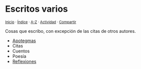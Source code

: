 # Escritos varios
<sup>[Inicio](https://github.com/jucardus/jucardus.github.io/repo/blob/main/readme.md) · [Índice](https://github.com/jucardus/jucardus.github.io/repo/blob/main/readme.md#contenido) · [A-Z](https://github.com/jucardus/jucardus.github.io/repo/blob/main/indices/alfabetico.md) · [Actividad](https://github.com/jucardus/jucardus.github.io/repo/blob/main/indices/actividad.md) · [Compartir](https://x.com/intent/tweet?text=Escritos%20varios%20en%20Jucardus.%0A%E2%86%92%20https%3A%2F%2Fgithub.com%2Fjucardus%2Frepo%2Fblob%2Fmain%2Findices%2Fescritos.md%0A%0A%23escrts_jucardus%0A%40jucardus)</sup>

Cosas que escribo, con excepción de las citas de otros autores.

* [Apotegmas](https://github.com/jucardus/jucardus.github.io/repo/blob/main/indices/apotegmas.md)
* Citas
* Cuentos
* Poesía
* [Reflexiones](https://github.com/jucardus/jucardus.github.io/repo/blob/main/indices/reflexiones.md)
